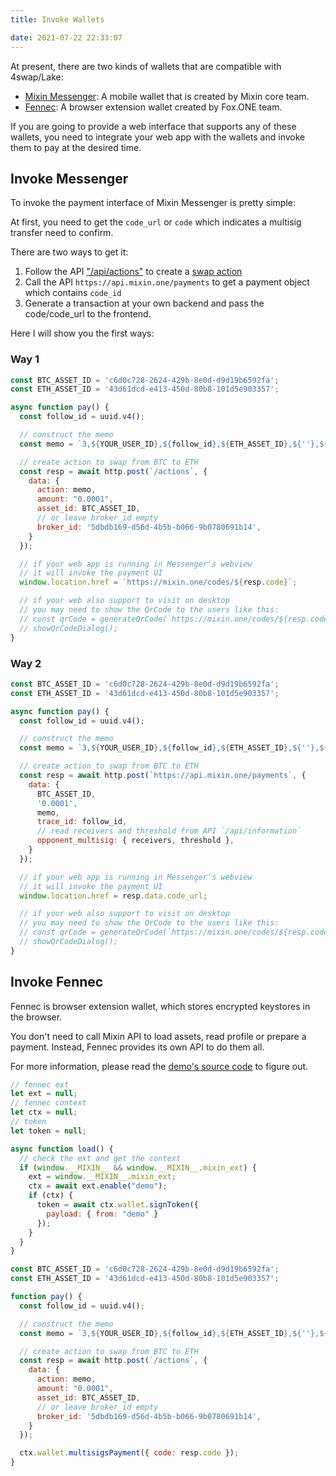 ```yaml
---
title: Invoke Wallets

date: 2021-07-22 22:33:07
---
```


At present, there are two kinds of wallets that are compatible with 4swap/Lake:

- [Mixin Messenger](/docs/apps/wallets#mixin-messenger): A mobile wallet that is created by Mixin core team.
- [Fennec](/docs/apps/wallets#fennec): A browser extension wallet created by Fox.ONE team.

If you are going to provide a web interface that supports any of these wallets, you need to integrate your web app with the wallets and invoke them to pay at the desired time.

## Invoke Messenger

To invoke the payment interface of Mixin Messenger is pretty simple:

At first, you need to get the `code_url` or `code` which indicates a multisig transfer need to confirm.

There are two ways to get it:

1. Follow the API ["/api/actions"](../apis/actions) to create a [swap action](../action-protocol#swap-crypto)
2. Call the API `https://api.mixin.one/payments` to get a payment object which contains `code_id`
3. Generate a transaction at your own backend and pass the code/code_url to the frontend.

Here I will show you the first ways:

### Way 1

```javascript
const BTC_ASSET_ID = 'c6d0c728-2624-429b-8e0d-d9d19b6592fa';
const ETH_ASSET_ID = '43d61dcd-e413-450d-80b8-101d5e903357';

async function pay() {
  const follow_id = uuid.v4();

  // construct the memo
  const memo = `3,${YOUR_USER_ID},${follow_id},${ETH_ASSET_ID},${''},${'0.0001'}`;

  // create action to swap from BTC to ETH
  const resp = await http.post(`/actions`, {
    data: {
      action: memo,
      amount: "0.0001",
      asset_id: BTC_ASSET_ID,
      // or leave broker_id empty
      broker_id: '5dbdb169-d56d-4b5b-b066-9b0780691b14',
    }
  });

  // if your web app is running in Messenger's webview
  // it will invoke the payment UI
  window.location.href = `https://mixin.one/codes/${resp.code}`;

  // if your web also support to visit on desktop
  // you may need to show the QrCode to the users like this:
  // const qrCode = generateQrCode(`https://mixin.one/codes/${resp.coded}`)
  // showQrCodeDialog();
}
```

### Way 2

```javascript
const BTC_ASSET_ID = 'c6d0c728-2624-429b-8e0d-d9d19b6592fa';
const ETH_ASSET_ID = '43d61dcd-e413-450d-80b8-101d5e903357';

async function pay() {
  const follow_id = uuid.v4();

  // construct the memo
  const memo = `3,${YOUR_USER_ID},${follow_id},${ETH_ASSET_ID},${''},${'0.0001'}`;

  // create action to swap from BTC to ETH
  const resp = await http.post(`https://api.mixin.one/payments`, {
    data: {
      BTC_ASSET_ID,
      '0.0001',
      memo,
      trace_id: follow_id,
      // read receivers and threshold from API `/api/information`
      opponent_multisig: { receivers, threshold },
    }
  });

  // if your web app is running in Messenger's webview
  // it will invoke the payment UI
  window.location.href = resp.data.code_url;

  // if your web also support to visit on desktop
  // you may need to show the QrCode to the users like this:
  // const qrCode = generateQrCode(`https://mixin.one/codes/${resp.coded}`)
  // showQrCodeDialog();
}
```

## Invoke Fennec

Fennec is browser extension wallet, which stores encrypted keystores in the browser.

You don't need to call Mixin API to load assets, read profile or prepare a payment. Instead, Fennec provides its own API to do them all.

For more information, please read the [demo's source code](https://github.com/fox-one/fennec#4-interact-with-your-mixin-dapp) to figure out.

```javascript
// fennec ext
let ext = null;
// fennec context
let ctx = null;
// token
let token = null;

async function load() {
  // check the ext and get the context
  if (window.__MIXIN__ && window.__MIXIN__.mixin_ext) {
    ext = window.__MIXIN__.mixin_ext;
    ctx = await ext.enable("demo");
    if (ctx) {
      token = await ctx.wallet.signToken({
        payload: { from: "demo" }
      });
    }
  }
}

const BTC_ASSET_ID = 'c6d0c728-2624-429b-8e0d-d9d19b6592fa';
const ETH_ASSET_ID = '43d61dcd-e413-450d-80b8-101d5e903357';

function pay() {
  const follow_id = uuid.v4();

  // construct the memo
  const memo = `3,${YOUR_USER_ID},${follow_id},${ETH_ASSET_ID},${''},${'0.0001'}`;

  // create action to swap from BTC to ETH
  const resp = await http.post(`/actions`, {
    data: {
      action: memo,
      amount: "0.0001",
      asset_id: BTC_ASSET_ID,
      // or leave broker_id empty
      broker_id: '5dbdb169-d56d-4b5b-b066-9b0780691b14',
    }
  });

  ctx.wallet.multisigsPayment({ code: resp.code });
}
```
